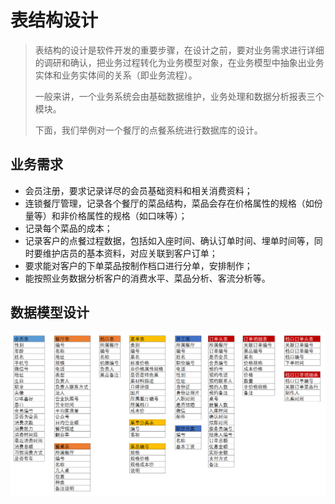 # 表结构设计

> 表结构的设计是软件开发的重要步骤，在设计之前，要对业务需求进行详细的调研和确认，把业务过程转化为业务模型对象，在业务模型中抽象出业务实体和业务实体间的关系（即业务流程）。
>
> 一般来讲，一个业务系统会由基础数据维护，业务处理和数据分析报表三个模块。
>
> 下面，我们举例对一个餐厅的点餐系统进行数据库的设计。

## 业务需求

* 会员注册，要求记录详尽的会员基础资料和相关消费资料；
* 连锁餐厅管理，记录各个餐厅的菜品结构，菜品会存在价格属性的规格（如份量等）和非价格属性的规格（如口味等）；
* 记录每个菜品的成本；
* 记录客户的点餐过程数据，包括如入座时间、确认订单时间、埋单时间等，同时要维护店员的基本资料，对应关联到客户订单；
* 要求能对客户的下单菜品按制作档口进行分单，安排制作；
* 能按照业务数据分析客户的消费水平、菜品分析、客流分析等。

## 数据模型设计

![](/assets/016.png)



